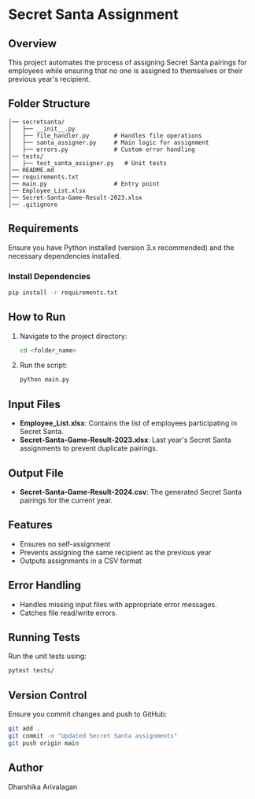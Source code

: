 # Secret Santa Assignment

## Overview

This project automates the process of assigning Secret Santa pairings for employees while ensuring that no one is assigned to themselves or their previous year's recipient.

## Folder Structure

```
│── secretsanta/
│   ├── __init__.py
│   ├── file_handler.py       # Handles file operations
│   ├── santa_assigner.py     # Main logic for assignment
│   ├── errors.py             # Custom error handling
│── tests/
│   ├── test_santa_assigner.py   # Unit tests
│── README.md
│── requirements.txt
│── main.py                   # Entry point
│── Employee_List.xlsx
│── Secret-Santa-Game-Result-2023.xlsx
│── .gitignore
```

## Requirements

Ensure you have Python installed (version 3.x recommended) and the necessary dependencies installed.

### Install Dependencies

```bash
pip install -r requirements.txt
```

## How to Run

1. Navigate to the project directory:
   ```bash
   cd <folder_name>
   ```
2. Run the script:
   ```bash
   python main.py
   ```

## Input Files

- **Employee\_List.xlsx**: Contains the list of employees participating in Secret Santa.
- **Secret-Santa-Game-Result-2023.xlsx**: Last year's Secret Santa assignments to prevent duplicate pairings.

## Output File

- **Secret-Santa-Game-Result-2024.csv**: The generated Secret Santa pairings for the current year.

## Features

- Ensures no self-assignment
- Prevents assigning the same recipient as the previous year
- Outputs assignments in a CSV format

## Error Handling

- Handles missing input files with appropriate error messages.
- Catches file read/write errors.

## Running Tests

Run the unit tests using:

```bash
pytest tests/
```

## Version Control

Ensure you commit changes and push to GitHub:

```bash
git add .
git commit -m "Updated Secret Santa assignments"
git push origin main
```

## Author

Dharshika Arivalagan

